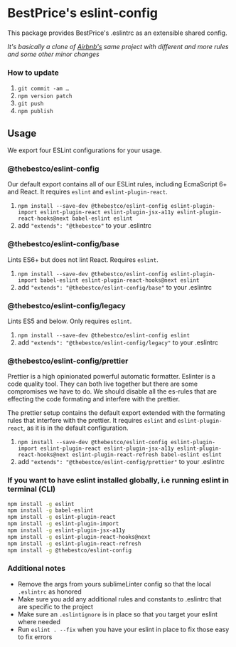 # BestPrice's eslint-config

This package provides BestPrice's .eslintrc as an extensible shared config.

_It's basically a clone of [Airbnb's](https://github.com/airbnb/javascript/tree/master/packages/eslint-config-airbnb) same project with different and more rules and some other minor changes_

### How to update

1. `git commit -am …`
2. `npm version patch`
3. `git push`
4. `npm publish`

## Usage

We export four ESLint configurations for your usage.

### @thebestco/eslint-config

Our default export contains all of our ESLint rules, including EcmaScript 6+
and React. It requires `eslint` and `eslint-plugin-react`.

1. `npm install --save-dev @thebestco/eslint-config eslint-plugin-import eslint-plugin-react eslint-plugin-jsx-a11y eslint-plugin-react-hooks@next babel-eslint eslint`
2. add `"extends": "@thebestco"` to your .eslintrc

### @thebestco/eslint-config/base

Lints ES6+ but does not lint React. Requires `eslint`.

1. `npm install --save-dev @thebestco/eslint-config eslint-plugin-import babel-eslint eslint-plugin-react-hooks@next eslint`
2. add `"extends": "@thebestco/eslint-config/base"` to your .eslintrc

### @thebestco/eslint-config/legacy

Lints ES5 and below. Only requires `eslint`.

1. `npm install --save-dev @thebestco/eslint-config eslint`
2. add `"extends": "@thebestco/eslint-config/legacy"` to your .eslintrc

### @thebestco/eslint-config/prettier

Prettier is a high opinionated powerful automatic formatter. Eslinter is a code quality tool.
They can both live together but there are some compromises we have to do. We should disable
all the es-rules that are effecting the code formating and interfere with the prettier.

The prettier setup contains the default export extended with the formating rules that interfere with the prettier.
It requires `eslint` and `eslint-plugin-react`, as it is in the default configuration.

1. `npm install --save-dev @thebestco/eslint-config eslint-plugin-import eslint-plugin-react eslint-plugin-jsx-a11y eslint-plugin-react-hooks@next eslint-plugin-react-refresh babel-eslint eslint`
2. add `"extends": "@thebestco/eslint-config/prettier"` to your .eslintrc

### If you want to have eslint installed globally, i.e running eslint in terminal (CLI)

```bash
npm install -g eslint
npm install -g babel-eslint
npm install -g eslint-plugin-react
npm install -g eslint-plugin-import
npm install -g eslint-plugin-jsx-a11y
npm install -g eslint-plugin-react-hooks@next
npm install -g eslint-plugin-react-refresh
npm install -g @thebestco/eslint-config
```

### Additional notes

- Remove the args from yours sublimeLinter config so that the local `.eslintrc` as honored
- Make sure you add any additional rules and constants to .eslintrc that are specific to the project
- Make sure an `.eslintignore` is in place so that you target your eslint where needed
- Run `eslint . --fix` when you have your eslint in place to fix those easy to fix errors
